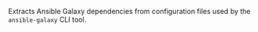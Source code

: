 Extracts Ansible Galaxy dependencies from configuration files used by the `ansible-galaxy` CLI tool.
